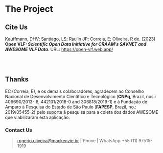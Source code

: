 # The Project

## Cite Us

Kauffmann, DHV; Santiago, LS; Raulin JP; Correia, E; Oliveira, R de. (2023) **Open
VLF: *Scientific Open Data Initiative for CRAAM's SAVNET and AWESOME VLF Data***. URL: https://open-vlf.web.app/

<br>
<br>

## Thanks

EC (Correia, E), e os demais colaboradores, agradecem ao Conselho Nacional de Desenvolvimento
Científico e Tecnológico (**CNPq**, Brazil, nos.: 406690/2013-
8, 442101/2018-0 and 306818/2019-1) e à Fundação de
Amparo à Pesquisa do Estado de São Paulo (**FAPESP**,
Brazil, no.: 2019/05455-2) pelo suporte à pesquisa para a coleta dos dados AWESOME que viabilizaram esta aplicação. 

### Contact Us 

> rogerio.oliveira@mackenzie.br | Phone | WhatsApp +55 (11) 97515-1919

